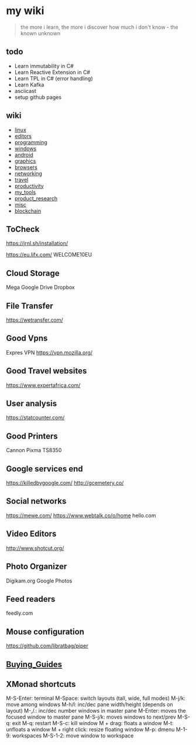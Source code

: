 # my wiki

> the more i learn, the more i discover how much i don't know - the known unknown

## todo
- Learn immutability in C#
- Learn Reactive Extension in C#
- Learn TPL in C# (error handling)
- Learn Kafka
- asciicast
- setup github pages


## wiki
- [linux](./linux/index.md)
- [editors](editors/index.md)
- [programming](./programming/index.md)
- [windows](./windows.md)
- [android](./android/index.md)
- [graphics](./graphics/index.md)
- [browsers](browsers/index.md)
- [networking](networking/index.md)
- [travel](travel/index.md)
- [productivity](productivity/index.md)
- [my_tools](my_tools/index.md)
- [product_research](product_research/index.md)
- [misc](misc/index.md)
- [blockchain](blockchain/index.md)

## ToCheck
https://jrnl.sh/installation/


https://eu.lifx.com/
WELCOME10EU

## Cloud Storage
Mega
Google Drive
Dropbox

## File Transfer
https://wetransfer.com/

## Good Vpns
Expres VPN
https://vpn.mozilla.org/


## Good Travel websites
https://www.expertafrica.com/


## User analysis
https://statcounter.com/


## Good Printers
Cannon Pixma TS8350

## Google services end
https://killedbygoogle.com/
http://gcemetery.co/


## Social networks
https://mewe.com/
https://www.webtalk.co/o/home
hello.com


## Video Editors
http://www.shotcut.org/

## Photo Organizer
Digikam.org
Google Photos


## Feed readers
feedly.com


## Mouse configuration
https://github.com/libratbag/piper

## [Buying_Guides](./buying_guides/index.md)


## XMonad shortcuts
M-S-Enter: terminal
M-Space: switch layouts (tall, wide, full modes)
M-j/k: move among windows
M-h/l: inc/dec pane width/height (depends on layout)
M-,/.: inc/dec number windows in master pane
M-Enter: moves the focused window to master pane
M-S-j/k: moves windows to next/prev
M-S-q: exit
M-q: restart
M-S-c: kill window
M + drag: floats a window
M-t: unfloats a window
M + right click: resize floating window
M-p: dmenu
M-1-9: workspaces
M-S-1-2: move window to workspace

